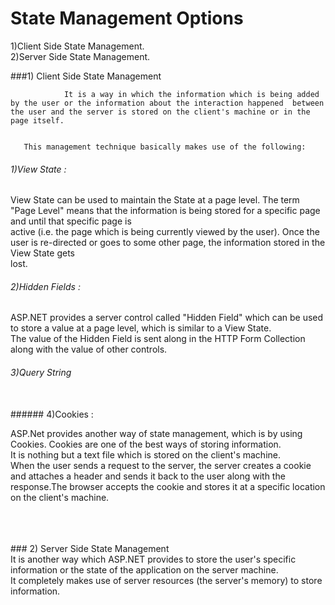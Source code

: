 # State Management Options
1)Client Side State Management.
<br>
2)Server Side State Management.

###1) Client Side State Management

                It is a way in which the information which is being added by the user or the information about the interaction happened  between the user and the server is stored on the client's machine or in the page itself.
                
     
       This management technique basically makes use of the following:
      
###### 1)View State :  <br>
View State can be used to maintain the State at a page level. The term "Page Level" means that the information is being stored for a specific page and until that specific page is<br> active (i.e. the page which is being currently viewed by the user). Once the user is re-directed or goes to some other page, the information stored in the View State gets<br> lost.
###### 2)Hidden Fields : <br>
ASP.NET provides a server control called "Hidden Field" which can be used to store a value at a page level, which is similar to a View State. <br> The value of the Hidden Field is sent along in the HTTP Form Collection along with the value of other controls.

######  3)Query String
<br>
###### 4)Cookies :

ASP.Net provides another way of state management, which is by using Cookies. Cookies are one of the best ways of storing information.<br> It is nothing but a text file which is stored on the client's machine.
 <br>
         When the user sends a request to the server, the server creates a cookie and attaches a header and sends it back to the user along with the response.The browser accepts the cookie and stores it at a specific location on the client's machine.
 
 <br>
 <br>
 <br>
### 2) Server Side State Management
<br>
      It is another way which ASP.NET provides to store the user's specific information or the state of the application on the server machine.<br> It completely makes use of server resources (the server's memory) to store information.
